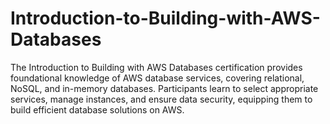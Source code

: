 # Introduction-to-Building-with-AWS-Databases
The Introduction to Building with AWS Databases certification provides foundational knowledge of AWS database services, covering relational, NoSQL, and in-memory databases. Participants learn to select appropriate services, manage instances, and ensure data security, equipping them to build efficient database solutions on AWS.
